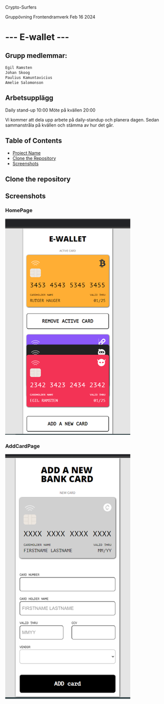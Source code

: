 Crypto-Surfers

Gruppövning Frontendramverk Feb 16 2024

# --- E-wallet ---

## Grupp medlemmar:
	Egil Ramsten
	Johan Skoog
	Paulius Kamuntavicius
	Amelie Salomonson

## Arbetsupplägg
   Daily stand-up 10:00
   Möte på kvällen 20:00

   Vi kommer att dela upp arbete på daily-standup och planera dagen.
   Sedan sammanstråla på kvällen och stämma av hur det går.

## Table of Contents

- [Project Name](#E-wallet)
- [Clone the Repository](#clone-the-repository)
- [Screenshots](#screenshots)

## Clone the repository
 

## Screenshots

### HomePage
<img src="./src/assets/ScreenShots/HomePageImg.png" alt="HomePage" width="400"/>

### AddCardPage
<img src="./src/assets/ScreenShots/AddCardPageImg.png" alt="addCard" width="400"> 